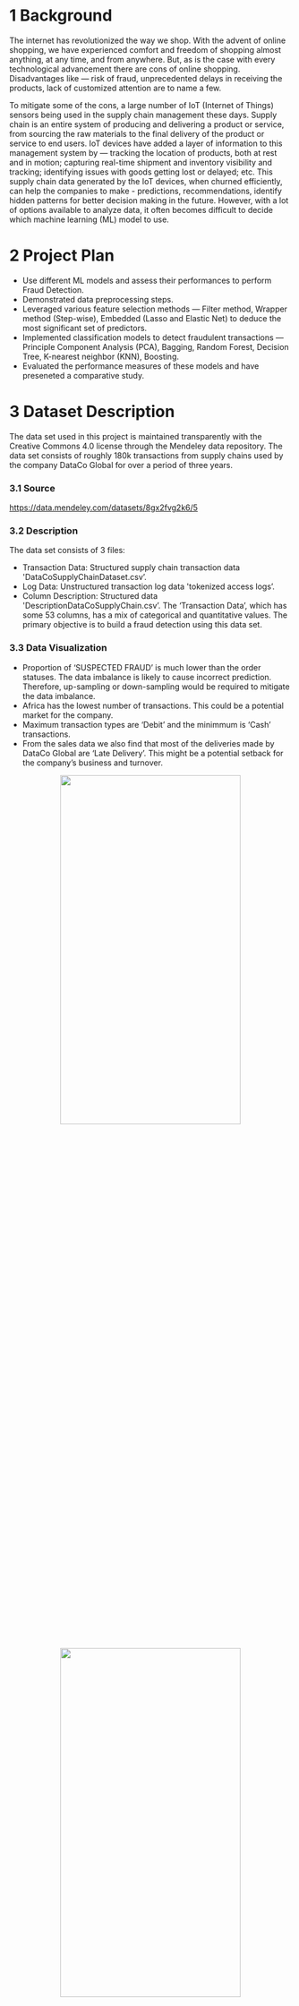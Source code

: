 # 1 Background
The internet has revolutionized the way we shop. With the advent of online shopping, we have experienced comfort and freedom of shopping almost anything, at any time, and from anywhere. But, as is the case with every technological advancement there are cons of online shopping. Disadvantages like — risk of fraud, unprecedented delays in receiving the products, lack of customized attention are to name a few.

To mitigate some of the cons, a large number of IoT (Internet of Things) sensors being used in the supply chain management these days. Supply chain is an entire system of producing and delivering a product or service, from sourcing the raw materials to the final delivery of the product or service to end users. IoT devices have added a layer of information to this management system by — tracking the location of products, both at rest and in motion; capturing real-time shipment and inventory visibility and tracking; identifying issues with goods getting lost or delayed; etc. This supply chain data generated by the IoT devices, when churned efficiently, can help the companies to make - predictions, recommendations, identify hidden patterns for better decision making in the future. However, with a lot of options available to analyze data, it often becomes difficult to decide which machine learning (ML) model to use.

# 2 Project Plan
- Use different ML models and assess their performances to perform Fraud Detection.
- Demonstrated data preprocessing steps.
- Leveraged various feature selection methods — Filter method, Wrapper method (Step-wise), Embedded (Lasso and Elastic Net) to deduce the most significant set of predictors.
- Implemented classification models to detect fraudulent transactions — Principle Component Analysis (PCA), Bagging, Random Forest, Decision Tree, K-nearest neighbor (KNN), Boosting.
- Evaluated the performance measures of these models and have preseneted a comparative study.

# 3 Dataset Description
The data set used in this project is maintained transparently with the Creative Commons 4.0 license through the Mendeley data repository. The data set consists of roughly 180k transactions from supply chains used by the company DataCo Global for over a period of three years.

### 3.1 Source
https://data.mendeley.com/datasets/8gx2fvg2k6/5

### 3.2 Description
The data set consists of 3 files:
- Transaction Data: Structured supply chain transaction data 'DataCoSupplyChainDataset.csv’.
- Log Data: Unstructured transaction log data 'tokenized access logs’.
- Column Description: Structured data 'DescriptionDataCoSupplyChain.csv’.
The ‘Transaction Data’, which has some 53 columns, has a mix of categorical and quantitative values. The primary objective is to build a fraud detection using this data set.

### 3.3 Data Visualization
-  Proportion of ‘SUSPECTED FRAUD’ is much lower than the order statuses. The data imbalance is likely to cause incorrect prediction. Therefore, up-sampling or down-sampling would be required to mitigate the data imbalance.
- Africa has the lowest number of transactions. This could be a potential market for the company.
- Maximum transaction types are ‘Debit’ and the minimmum is ‘Cash’ transactions.
- From the sales data we also find that most of the deliveries made by DataCo Global are ‘Late Delivery’. This might be a potential setback for the company’s business and turnover.

<div align="center">
  <img src="https://user-images.githubusercontent.com/82466266/234984866-bcb11d9d-601e-4ca5-b970-27f1177231cd.JPG" width=80% height=40%>
  <img src="https://user-images.githubusercontent.com/82466266/234986008-a3537f1a-8e22-4060-af2c-1293a42d2cf9.JPG" width=80% height=40%>
</div>

# 4 Data Preprocessing
The entire data set was assessed to identify missing values, NA values, irrelevant data points etc. After data preprocessing there were 38 explanantory variables and 1 response variable remaining.

- __Identify Columns Missing with Data__: Columns with more than 60% of the data missing are removed from this study. Columns with significantly large missing values will not contribute toward the prediction model. Also, imputing data for large number of missing values may lead to incorrect interpretations. Columns: ‘Order Zipcode’ and ‘Product Description’.
- __Identify Columns with Zero and Near-zero Variance__: Columns with fixed values (zero variance) or near-zero variance are identified and assessed. The zero variance columns were excluded from the data set however the near-zero variance columns were retained. Since these columns contain customer related information, they may help to identify certain trends and hence can be useful for this study.
- __Merge and Remove Redundant Columns__: Separate columns for customer first name and last name are not required. Therefore, these columns were merged. Column ‘Product Image’ was also removed since it contained the urls.
- __Create New Feature Columns__: Order and Shipping date time values were split to extract corresponding year, month, day and hours. This was done to help identify which months or days or hours are contributing toward predicting fraudulent transactions. A new column is created to label the fraud and non-fraud orders — ‘response fraud’. response fraud = (= 1, if Order Status == ’SUSPECTED FRAUD’= 0, Otherwise )
- __Training and Test set__: Data split into 70-30 ratio for training and test data set.
- __Up Sampling for Data Imbalance__: To mitigate the issue of data imbalance up sampling of the dataset was done.

# 5 Methods & Implementation
The data set contains 38 explanatory variables and 1 response variable after the preprocessing
step. The entire data was also split into 70% : 30% ratio for training and test data sets. The
following feature selection and machine learning models were applied to the transaction data set.
5.1 Feature Selection
Feature Selection (FS) is a technique to identify the most significant explanatory variables and
reduce the model size by eliminating the redundant and irrelevant variables. Feature Selection
helps to build a useful and a constructive model which is easier to interpret and trains faster.
FS helps with lowering the error due to variance (introduced by large number of predictors)
while keeping the bias error relatively low. This technique also helps to minimize the issue of
overfitting.
There are 3 different types of Feature Selection techniques:
• Filter Method: This technique comprises methods that collect the fundamental properties of the features that are measured through univariate statistics instead of using crossvalidation performance, that is the Filter method does not use the classifier. These methods are quicker and less expensive computationally. While dealing with high-dimensional
data, it is computationally cheaper to use filter methods.
• Wrapper Method: Wrappers necessitate a method to search the space of all possible
subsets of features, assessing a classifier with that feature subset, and evaluating their
quality by learning. The wrapper methods usually provide a better predictive accuracy
than filter methods. One major downside of the Wrapper technique is they are computationally heavy which is a greater problem when handling high-dim data set.
• Embedded Method: These methods cover the advantages of both filter and wrapper
methods by not only comprising interactions of features but also by retaining a reasonable
computational cost. Embedded methods combine the process of feature selection while
building the classifier, therefore, are much faster than the wrapper technique.
8
Math748 SFSU Fall’22
5.1.1 Using Filter Method
• Using filterVarImp() — The function filterVarImp() is used to rank the importance of each
predictor evaluated individually using a ‘filter’ approach. The following 9 columns were
identified as the top features. Looking closely into the variable scores, it can be observed
that ‘Customer Id’ and ‘Order Customer Id’ have the same scores, which implies that
either of the two variables could be used as an explanatory variable.
Figure 1: Important variables from Filter Method: using filterVarImp() function
• Heat Maps for Correlation: The correlation coefficients of the data set is computed and
represented in the form of a heat-map. The top 9 significant variables and the heat map
are given below. Here again we see observe that ‘Customer Id’ and ‘Order Customer Id’
have the same correlation values with respect to ‘response fraud’ variable. Hence, either
of the two should be used in the prediction model.
9
Math748 SFSU Fall’22
Figure 2: Important variables from Filter Method: using Correlation Matrix and Heat Map
5.1.2 Using Wrapper Method
Prior to using the wrapper, embedded FS methods and the subsequent classification models,
the data set was down sampled to handle data imbalance. Refer Table 1.
Table 1: Down Sampling Training Data for Fraud Detection
Minority Class (response fraud=1) Majority Class (response fraud=0)
Before 2829 123532
After 2829 2829
• Step-wise Selection (or sequential replacement) was used which is a combination of
forward and backward subset selections. This method starts with no predictors, then
sequentially adds the most influential predictors (like in forward selection). After adding
each new variable, variables that no longer provide an improvement in the model fit are
removed (like in backward selection). Step-wise identified 5 variables at a significance
level of 0.1.
10
Math748 SFSU Fall’22
Figure 3: Output of the Step-wise Feature Selection
5.1.3 Using Embedded Method
• LASSO: Using 5-folds cross-validation approach, λ1SE, λmin were computed. The λmin
was used to perform prediction on the test data set. Lasso identified 2 columns as the
most significant for fraud detection — ‘Type’ and ‘Order Country’.
• Elastic Net: Elastic Net was used in similar fashion to that of Lasso. The best α = 0.73
whereas for Lasso α = 1. Elastic Net identified only 1 column as significant — ‘Type’.
5.2 Classification Models for Fraud Detection
5.2.1 Decision Tree
Decision tree builds classification or regression models in the form of a tree structure. It breaks
down a data set into smaller and smaller subsets while at the same time an associated decision
tree is incrementally developed. The final result is a tree with decision nodes and leaf nodes. A
decision node has two or more branches. Leaf node represents a classification or decision. The
topmost decision node in a tree which corresponds to the best predictor is called root node.
Decision trees can handle both categorical and numerical data. For this study, classification
decision tree is used to categorize the fraud and non-fraud transactions. the final tree structure
shows only one significant variable — ‘Type’. Test Error, Accuracy and F1 scores are calculated
for the decision tree model.
11
Math748 SFSU Fall’22
Figure 4: Classification Decision Tree
5.2.2 Bagging and Random Forest
In Bagging (Bootstrap + Aggregating) method we generate B bootstrap samples using all the
predictors and generate B# of tree structures. These trees are then aggregated to produce a
single resultant tree.
In contrast to Bagging, Random Forest uses only a subset of the predictors when creating
the splits in the tree. The subset count is given and the most common value is √p where p is the
total number of features in the original data. This selection of √p predictors is done randomly
for each split. The resultant tree formed by aggregating all the sub trees is usually found to
perform better than bagging.
Important set of variables deduced using Bagging and random Forest models are highlighted
below.
Figure 5: Important Variables from Bagging
12
Math748 SFSU Fall’22
Figure 6: Important Variables from Random Forest
5.2.3 Boosting
Boosting is a type of ensemble method where several weak learners are created at each step.
These weak learner models keep adding to produce the next model. Continuing this process
leads to a strong additive model.
5.2.4 k-Nearest Neighbors- KNN
KNN algorithm is a non-parametric, supervised learning classifier, which uses proximity to
make classifications or predictions about the grouping of an individual data point. While it can
be used for either regression or classification problems, it is typically used as a classification
algorithm, working off the assumption that similar points can be found near one another. KNN
model is implemented to predict the ‘response fraud’ for the test data set and the performance
measures are captured.
5.2.5 Principal Component Analysis - PCA
PCA is a popular technique for analyzing large data sets containing a high number of dimensions/features per observation, increasing the interpretability of data while preserving the
maximum amount of information, and enabling the visualization of multidimensional data.
Formally, PCA is a statistical technique for reducing the dimensionality of a data set. This is
accomplished by linearly transforming the data into a new coordinate system where (most of)
the variation in the data can be described with fewer dimensions than the initial data.
The number of principal components to be used can be determined using a scree plot. For
this study, I have used 6 PCs which contributes for approximately 52% of the total variance.
Note that reduction in the number of variables of a data set naturally comes at the expense of
accuracy.

# 6 Code (in R)
R Code: https://github.com/ShilpikaB/Assess-Machine-Learning-Models-for-Fraud-Detection/blob/main/Math748_CapstoneProject.R


# 7 Results & Discussion
All analyses and implementations were done using the R programming language with base packages and the subsequent analysis-specific packages. 
- Variable ‘Type’ was the most significant variable indenitifed using the feature selection models. 
- Among the 8 classification models used to detect fraudulent transactions, Boosting with an interaction depth = 4 performs the best.Performance measures — lowest Test Classification Error, highest Accuracy and highest F1 score.
<div align="center">
  <img src="https://user-images.githubusercontent.com/82466266/235002599-a7ec5b3f-e1cc-455b-b103-1807c8f45f9b.JPG" width=50% height=40%>
</div>

# 8 References
- https://data.mendeley.com/datasets/8gx2fvg2k6/5
